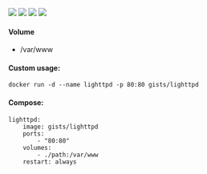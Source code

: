 ![](https://img.shields.io/badge/Lighttpd-1.4.39-brightgreen.svg) ![](https://img.shields.io/badge/Alpine-3.4-brightgreen.svg) ![](https://img.shields.io/docker/stars/gists/lighttpd.svg) ![](https://img.shields.io/docker/pulls/gists/lighttpd.svg)

#### Volume

- /var/www

#### Custom usage:

    docker run -d --name lighttpd -p 80:80 gists/lighttpd

#### Compose:

```
lighttpd:
    image: gists/lighttpd
    ports:
        - "80:80"
    volumes:
        - ./path:/var/www
    restart: always
```
